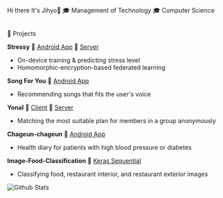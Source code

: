 <!--
**ksh04023/ksh04023** is a ✨ _special_ ✨ repository because its `README.md` (this file) appears on your GitHub profile.
[![Anurag's github stats](https://github-readme-stats.vercel.app/api?username=anuraghazra)](https://github.com/anuraghazra/github-readme-stats)
Here are some ideas to get you started:

- 🔭 I’m currently working on ...
- 🌱 I’m currently learning ...
- 👯 I’m looking to collaborate on ...
- 🤔 I’m looking for help with ...
- 💬 Ask me about ...
- 📫 How to reach me: ...
- 😄 Pronouns: ...
- ⚡ Fun fact: ...
-->


Hi there It's Jihyo👋
🎓 Management of Technology
🎓 Computer Science


<br/>
🔭 Projects

**Stressy**
📁 [Android App](https://github.com/GraduationProjectGang/Stressy_Final)
📁 [Server](https://github.com/GraduationProjectGang/stressy-aggregation-server)
- On-device training & predicting stress level
- Homomorphic-encryption-based federated learning

**Song For You**
📁 [Android App](https://github.com/tandoongE/AudioTestApplication)
- Recommending songs that fits the user's voice

**Yonal**
📁 [Client](https://github.com/howaboutYonal/yonal-front-react/tree/main/client)
📁 [Server](https://github.com/howaboutYonal/yonal-front-react)
- Matching the most suitable plan for members in a group anonymously

**Chageun-chageun**
 📁 [Android App](https://github.com/ksh04023/Chageun)
- Health diary for patients with high blood pressure or diabetes

**Image-Food-Classification**
📁 [Keras Sequential](https://github.com/ksh04023/Image-Food-Classification)
 -  Classifying food, restaurant interior, and restaurant exterior images

![Github Stats](https://github-readme-stats.vercel.app/api?username=ksh04023&show_icons=true)

